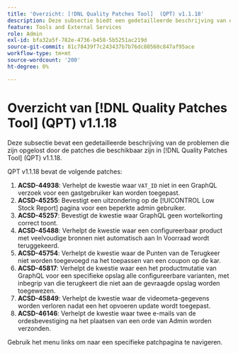 ```yaml
---
title: 'Overzicht: [!DNL Quality Patches Tool]  (QPT) v1.1.18'
description: Deze subsectie biedt een gedetailleerde beschrijving van de problemen die zijn opgelost door de patches die beschikbaar zijn in  [!DNL Quality Patches Tool]  (QPT) v1.1.18.
feature: Tools and External Services
role: Admin
exl-id: bfa32a5f-782e-4736-b458-5b5251ac219d
source-git-commit: 81c78439f7c243437b7b76dc80560c847af95ace
workflow-type: tm+mt
source-wordcount: '200'
ht-degree: 0%

---
```


# Overzicht van [!DNL Quality Patches Tool] (QPT) v1.1.18

Deze subsectie bevat een gedetailleerde beschrijving van de problemen die zijn opgelost door de patches die beschikbaar zijn in [!DNL Quality Patches Tool] (QPT) v1.1.18.

QPT v1.1.18 bevat de volgende patches:

1. **ACSD-44938**: Verhelpt de kwestie waar `VAT_ID` niet in een GraphQL verzoek voor een gastgebruiker kan worden toegepast.
1. **ACSD-45255**: Bevestigt een uitzondering op de [!UICONTROL Low Stock Report] pagina voor een beperkte admin gebruiker.
1. **ACSD-45257**: Bevestigt de kwestie waar GraphQL geen wortelkorting correct toont.
1. **ACSD-45488**: Verhelpt de kwestie waar een configureerbaar product met veelvoudige bronnen niet automatisch aan In Voorraad wordt teruggekeerd.
1. **ACSD-45754**: Verhelpt de kwestie waar de Punten van de Terugkeer niet worden toegevoegd na het toepassen van een coupon op de kar.
1. **ACSD-45817**: Verhelpt de kwestie waar een het productmutatie van GraphQL voor een specifieke opslag alle configureerbare varianten, met inbegrip van die terugkeert die niet aan de gevraagde opslag worden toegewezen.
1. **ACSD-45849**: Verhelpt de kwestie waar de videometa-gegevens worden verloren nadat een het opvoeren update wordt toegepast.
1. **ACSD-46146**: Verhelpt de kwestie waar twee e-mails van de ordesbevestiging na het plaatsen van een orde van Admin worden verzonden.

Gebruik het menu links om naar een specifieke patchpagina te navigeren.
